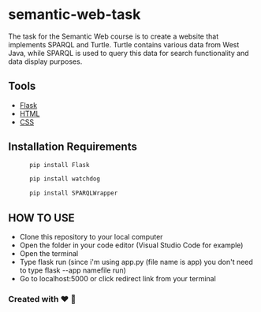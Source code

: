# semantic-web-task

The task for the Semantic Web course is to create a website that implements SPARQL and Turtle. Turtle contains various data from West Java, while SPARQL is used to query this data for search functionality and data display purposes.

## Tools

- [Flask](https://flask.palletsprojects.com/en/3.0.x/)
- [HTML](https://developer.mozilla.org/en-US/docs/Web/HTML)
- [CSS](https://developer.mozilla.org/en-US/docs/Web/CSS)

## Installation Requirements

```sh
      pip install Flask
```

```sh
      pip install watchdog
```

```sh
      pip install SPARQLWrapper
```

## HOW TO USE

- Clone this repository to your local computer
- Open the folder in your code editor (Visual Studio Code for example)
- Open the terminal
- Type flask run (since i'm using app.py (file name is app) you don't need to type flask --app namefile run)
- Go to localhost:5000 or click redirect link from your terminal

### Created with ❤ :blue_heart:
